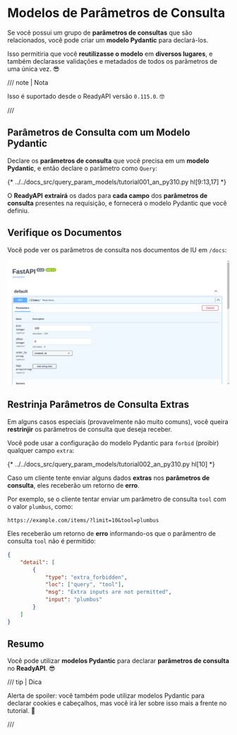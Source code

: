 # Modelos de Parâmetros de Consulta

Se você possui um grupo de **parâmetros de consultas** que são relacionados, você pode criar um **modelo Pydantic** para declará-los.

Isso permitiria que você **reutilizasse o modelo** em **diversos lugares**, e também declarasse validações e metadados de todos os parâmetros de uma única vez. 😎

/// note | Nota

Isso é suportado desde o ReadyAPI versão `0.115.0`. 🤓

///

## Parâmetros de Consulta com um Modelo Pydantic

Declare os **parâmetros de consulta** que você precisa em um **modelo Pydantic**, e então declare o parâmetro como `Query`:

{* ../../docs_src/query_param_models/tutorial001_an_py310.py hl[9:13,17] *}

O **ReadyAPI** **extrairá** os dados para **cada campo** dos **parâmetros de consulta** presentes na requisição, e fornecerá o modelo Pydantic que você definiu.


## Verifique os Documentos

Você pode ver os parâmetros de consulta nos documentos de IU em `/docs`:

<div class="screenshot">
<img src="/img/tutorial/query-param-models/image01.png">
</div>

## Restrinja Parâmetros de Consulta Extras

Em alguns casos especiais (provavelmente não muito comuns), você queira **restrinjir** os parâmetros de consulta que deseja receber.

Você pode usar a configuração do modelo Pydantic para `forbid` (proibir) qualquer campo `extra`:

{* ../../docs_src/query_param_models/tutorial002_an_py310.py hl[10] *}

Caso um cliente tente enviar alguns dados **extras** nos **parâmetros de consulta**, eles receberão um retorno de **erro**.

Por exemplo, se o cliente tentar enviar um parâmetro de consulta `tool` com o valor `plumbus`, como:

```http
https://example.com/items/?limit=10&tool=plumbus
```

Eles receberão um retorno de **erro** informando-os que o parâmentro de consulta `tool` não é permitido:

```json
{
    "detail": [
        {
            "type": "extra_forbidden",
            "loc": ["query", "tool"],
            "msg": "Extra inputs are not permitted",
            "input": "plumbus"
        }
    ]
}
```

## Resumo

Você pode utilizar **modelos Pydantic** para declarar **parâmetros de consulta** no **ReadyAPI**. 😎

/// tip | Dica

Alerta de spoiler: você também pode utilizar modelos Pydantic para declarar cookies e cabeçalhos, mas você irá ler sobre isso mais a frente no tutorial. 🤫

///
